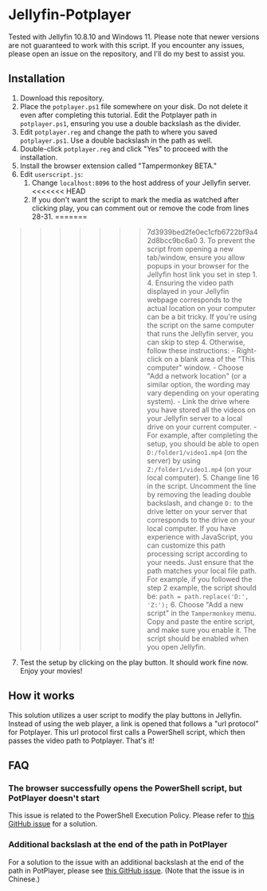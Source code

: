 # Jellyfin-Potplayer

Tested with Jellyfin 10.8.10 and Windows 11. Please note that newer versions are not guaranteed to work with this script. If you encounter any issues, please open an issue on the repository, and I'll do my best to assist you.

## Installation

1. Download this repository.
2. Place the `potplayer.ps1` file somewhere on your disk. Do not delete it even after completing this tutorial. Edit the Potplayer path in `potplayer.ps1`, ensuring you use a double backslash as the divider.
3. Edit `potplayer.reg` and change the path to where you saved `potplayer.ps1`. Use a double backslash in the path as well.
4. Double-click `potplayer.reg` and click "Yes" to proceed with the installation.
5. Install the browser extension called "Tampermonkey BETA."
6. Edit `userscript.js`:
    1. Change `localhost:8096` to the host address of your Jellyfin server.
<<<<<<< HEAD
    2. If you don't want the script to mark the media as watched after clicking play, you can comment out or remove the code from lines 28-31.
=======
>>>>>>> 7d3939bed2fe0ec1cfb6722bf9a42d8bcc9bc6a0
    3. To prevent the script from opening a new tab/window, ensure you allow popups in your browser for the Jellyfin host link you set in step 1.
    4. Ensuring the video path displayed in your Jellyfin webpage corresponds to the actual location on your computer can be a bit tricky. If you're using the script on the same computer that runs the Jellyfin server, you can skip to step 4. Otherwise, follow these instructions:
       - Right-click on a blank area of the "This computer" window.
       - Choose "Add a network location" (or a similar option, the wording may vary depending on your operating system).
       - Link the drive where you have stored all the videos on your Jellyfin server to a local drive on your current computer.
       - For example, after completing the setup, you should be able to open `D:/folder1/video1.mp4` (on the server) by using `Z:/folder1/video1.mp4` (on your local computer).
    5. Change line 16 in the script. Uncomment the line by removing the leading double backslash, and change `D:` to the drive letter on your server that corresponds to the drive on your local computer. If you have experience with JavaScript, you can customize this path processing script according to your needs. Just ensure that the path matches your local file path. For example, if you followed the step 2 example, the script should be:
    ```
    path = path.replace('D:', 'Z:');
    ```
    6. Choose "Add a new script" in the `Tampermonkey` menu. Copy and paste the entire script, and make sure you enable it. The script should be enabled when you open Jellyfin.
7. Test the setup by clicking on the play button. It should work fine now. Enjoy your movies!

## How it works

This solution utilizes a user script to modify the play buttons in Jellyfin. Instead of using the web player, a link is opened that follows a "url protocol" for Potplayer. This url protocol first calls a PowerShell script, which then passes the video path to Potplayer. That's it!

## FAQ

### The browser successfully opens the PowerShell script, but PotPlayer doesn't start
This issue is related to the PowerShell Execution Policy. Please refer to [this GitHub issue](https://github.com/tccoin/Jellyfin-Potplayer/issues/5) for a solution.

### Additional backslash at the end of the path in PotPlayer
For a solution to the issue with an additional backslash at the end of the path in PotPlayer, please see [this GitHub issue](https://github.com/tccoin/Jellyfin-Potplayer/issues/11). (Note that the issue is in Chinese.)
